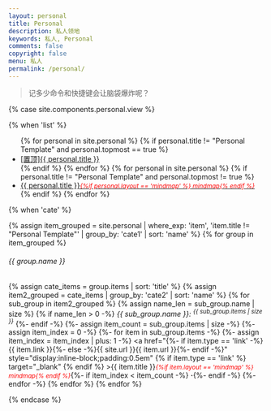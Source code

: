 ```yaml
---
layout: personal
title: Personal
description: 私人领地
keywords: 私人, Personal
comments: false
copyright: false
menu: 私人
permalink: /personal/
---
```


> 记多少命令和快捷键会让脑袋爆炸呢？

{% case site.components.personal.view %}

{% when 'list' %}

<ul class="listing">
{% for personal in site.personal %}
{% if personal.title != "Personal Template" and personal.topmost == true %}
<li class="listing-item"><a href="{{ site.url }}{{ personal.url }}"><span class="top-most-flag">[置顶]</span>{{ personal.title }}</a></li>
{% endif %}
{% endfor %}
{% for personal in site.personal %}
{% if personal.title != "Personal Template" and personal.topmost != true %}
<li class="listing-item"><a href="{{ site.url }}{{ personal.url }}">{{ personal.title }}<span style="font-size:12px;color:red;font-style:italic;">{%if personal.layout == 'mindmap' %}  mindmap{% endif %}</span></a></li>
{% endif %}
{% endfor %}
</ul>

{% when 'cate' %}

{% assign item_grouped = site.personal | where_exp: 'item', 'item.title != "Personal Template"' | group_by: 'cate1' | sort: 'name' %}
{% for group in item_grouped %}
###### {{ group.name }}
{% assign cate_items = group.items | sort: 'title' %}
{% assign item2_grouped = cate_items | group_by: 'cate2' | sort: 'name' %}
{% for sub_group in item2_grouped %}
{% assign name_len = sub_group.name | size %}
{% if name_len > 0 -%}
<i>{{ sub_group.name }}: <sup>{{ sub_group.items | size }}</sup></i>
{%- endif -%}
{%- assign item_count = sub_group.items | size -%}
{%- assign item_index = 0 -%}
{%- for item in sub_group.items -%}
{%- assign item_index = item_index | plus: 1 -%}
<a href="{%- if item.type == 'link' -%}{{ item.link }}{%- else -%}{{ site.url }}{{ item.url }}{%- endif -%}" style="display:inline-block;padding:0.5em" {% if item.type == 'link' %} target="_blank" {% endif %} >{{ item.title }}<span style="font-size:12px;color:red;font-style:italic;">{%if item.layout == 'mindmap' %}  mindmap{% endif %}</span></a>{%- if item_index < item_count -%}<span> <b>·</b></span>{%- endif -%}
{%- endfor -%}
{% endfor %}
{% endfor %}

{% endcase %}
